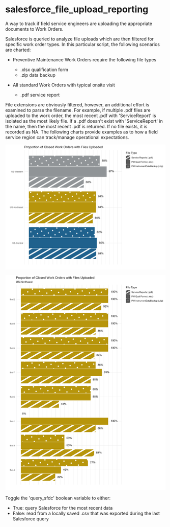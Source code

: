 # salesforce_file_upload_reporting
A way to track if field service engineers are uploading the appropriate documents to Work Orders.

Salesforce is queried to analyze file uploads which are then filtered for specific work order types.  In this particular script, the following scenarios are charted:

* Preventive Maintenance Work Orders require the following file types
  * .xlsx qualification form
  * .zip data backup
  
* All standard Work Orders with typical onsite visit
  * .pdf service report
  
File extensions are obviously filtered, however, an additional effort is examined to parse the filename.  For example, if multiple .pdf files are uploaded to the work order, the most recent .pdf with 'ServiceReport' is isolated as the most likely file.  If a .pdf doesn't exist with 'ServiceReport' in the name, then the most recent .pdf is returned.  If no file exists, it is recorded as NA.  The following charts provide examples as to how a field service region can track/manage operational expectations.

![](example_charts/district_anon.png)

![](example_charts/fse_anon.png)

Toggle the 'query_sfdc' boolean variable to either:

* True:  query Salesforce for the most recent data
* False: read from a locally saved .csv that was exported during the last Salesforce query


